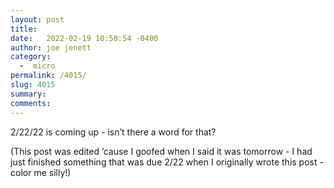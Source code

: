 ```yaml
---
layout: post
title:  
date:   2022-02-19 10:50:54 -0400
author: joe jenett
category:
  -  micro
permalink: /4015/
slug: 4015
summary:
comments: 
---
```

2/22/22 is coming up - isn’t there a word for that?

(This post was edited ’cause I goofed when I said it was tomorrow - I had just finished something that was due 2/22 when I originally wrote this post - color me silly!)

<a href="https://brid.gy/publish/twitter"></a>
<data class="p-bridgy-omit-link" value="false"></data>